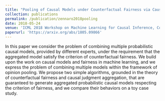 ```yaml
---
title: "Pooling of Causal Models under Counterfactual Fairness via Causal Judgement Aggregation"
collection: publications
permalink: /publication/zennaro2018pooling
date: 2018-05-24
venue: 'ICML 2018 Workshop on Machine Learning for Causal Inference, Counterfactual Prediction, and Autonomous Action'
paperurl: 'https://arxiv.org/abs/1805.09866'
---
```


In this paper we consider the problem of combining multiple probabilistic causal models, provided by different experts, under the requirement that the aggregated model satisfy the criterion of counterfactual fairness. We build upon the work on causal models and fairness in machine learning, and we express the problem of combining multiple models within the framework of opinion pooling. We propose two simple algorithms, grounded in the theory of counterfactual fairness and causal judgment aggregation, that are guaranteed to generate aggregated probabilistic causal models respecting the criterion of fairness, and we compare their behaviors on a toy case study.